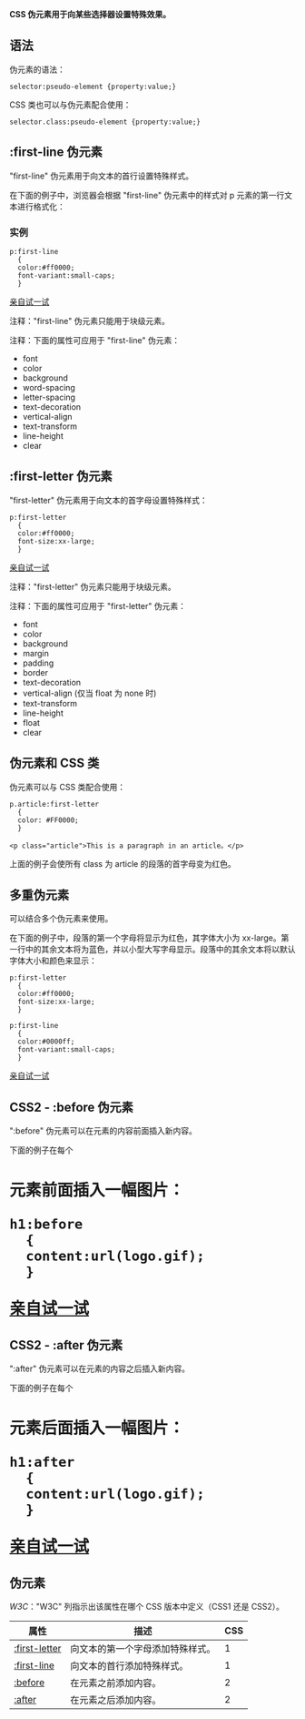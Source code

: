 **CSS 伪元素用于向某些选择器设置特殊效果。**

## 语法

伪元素的语法：

```
selector:pseudo-element {property:value;}
```

CSS 类也可以与伪元素配合使用：

```
selector.class:pseudo-element {property:value;}
```

## :first-line 伪元素

"first-line" 伪元素用于向文本的首行设置特殊样式。

在下面的例子中，浏览器会根据 "first-line" 伪元素中的样式对 p 元素的第一行文本进行格式化：

### 实例

```
p:first-line
  {
  color:#ff0000;
  font-variant:small-caps;
  }

```

[亲自试一试](http://www.w3school.com.cn/tiy/t.asp?f=csse_firstline)

注释："first-line" 伪元素只能用于块级元素。

注释：下面的属性可应用于 "first-line" 伪元素：

- font
- color
- background
- word-spacing
- letter-spacing
- text-decoration
- vertical-align
- text-transform
- line-height
- clear

## :first-letter 伪元素

"first-letter" 伪元素用于向文本的首字母设置特殊样式：

```
p:first-letter
  {
  color:#ff0000;
  font-size:xx-large;
  }

```

[亲自试一试](http://www.w3school.com.cn/tiy/t.asp?f=csse_firstletter)

注释："first-letter" 伪元素只能用于块级元素。

注释：下面的属性可应用于 "first-letter" 伪元素：

- font
- color
- background
- margin
- padding
- border
- text-decoration
- vertical-align (仅当 float 为 none 时)
- text-transform
- line-height
- float
- clear

## 伪元素和 CSS 类

伪元素可以与 CSS 类配合使用：

```
p.article:first-letter
  {
  color: #FF0000;
  }

<p class="article">This is a paragraph in an article。</p>

```

上面的例子会使所有 class 为 article 的段落的首字母变为红色。

## 多重伪元素

可以结合多个伪元素来使用。

在下面的例子中，段落的第一个字母将显示为红色，其字体大小为 xx-large。第一行中的其余文本将为蓝色，并以小型大写字母显示。段落中的其余文本将以默认字体大小和颜色来显示：

```
p:first-letter
  {
  color:#ff0000;
  font-size:xx-large;
  }

p:first-line
  {
  color:#0000ff;
  font-variant:small-caps;
  }

```

[亲自试一试](http://www.w3school.com.cn/tiy/t.asp?f=csse_firstletter_firstline)

## CSS2 - :before 伪元素

":before" 伪元素可以在元素的内容前面插入新内容。

下面的例子在每个 <h1> 元素前面插入一幅图片：

```
h1:before
  {
  content:url(logo.gif);
  }

```

[亲自试一试](http://www.w3school.com.cn/tiy/t.asp?f=csse_before)

## CSS2 - :after 伪元素

":after" 伪元素可以在元素的内容之后插入新内容。

下面的例子在每个 <h1> 元素后面插入一幅图片：

```
h1:after
  {
  content:url(logo.gif);
  }

```

[亲自试一试](http://www.w3school.com.cn/tiy/t.asp?f=csse_after)

## 伪元素

*W3C*："W3C" 列指示出该属性在哪个 CSS 版本中定义（CSS1 还是 CSS2）。

| 属性                                                         | 描述                             | CSS  |
| ------------------------------------------------------------ | -------------------------------- | ---- |
| [:first-letter](http://www.w3school.com.cn/cssref/pr_pseudo_first-letter.asp) | 向文本的第一个字母添加特殊样式。 | 1    |
| [:first-line](http://www.w3school.com.cn/cssref/pr_pseudo_first-line.asp) | 向文本的首行添加特殊样式。       | 1    |
| [:before](http://www.w3school.com.cn/cssref/pr_pseudo_before.asp) | 在元素之前添加内容。             | 2    |
| [:after](http://www.w3school.com.cn/cssref/pr_pseudo_after.asp) | 在元素之后添加内容。             | 2    |
